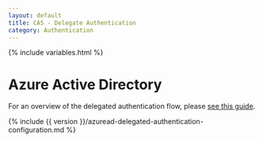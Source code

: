 ```yaml
---
layout: default
title: CAS - Delegate Authentication
category: Authentication
---
```


{% include variables.html %}

# Azure Active Directory

For an overview of the delegated authentication flow, please [see this guide](Delegate-Authentication.html).

{% include {{ version }}/azuread-delegated-authentication-configuration.md %}
